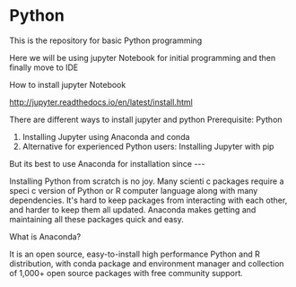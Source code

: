 # Python
This is the repository for basic Python programming

Here we will be using jupyter Notebook for initial programming and then finally move to IDE 

How to install jupyter Notebook

http://jupyter.readthedocs.io/en/latest/install.html

There are different ways to install jupyter and python 
Prerequisite: Python
1. Installing Jupyter using Anaconda and conda
2. Alternative for experienced Python users: Installing Jupyter with pip

But its best to use Anaconda for installation since ---

Installing Python from scratch is no joy. Many scienti c packages require a speci c version of Python or R computer language along with many dependencies. It's hard to keep packages from interacting with each other, and harder to keep them all updated. Anaconda makes getting and maintaining all these packages quick and easy.

What is Anaconda?

It is an open source, easy-to-install high performance Python and R distribution, with conda package and environment manager and collection of 1,000+ open source packages
with free community support.

